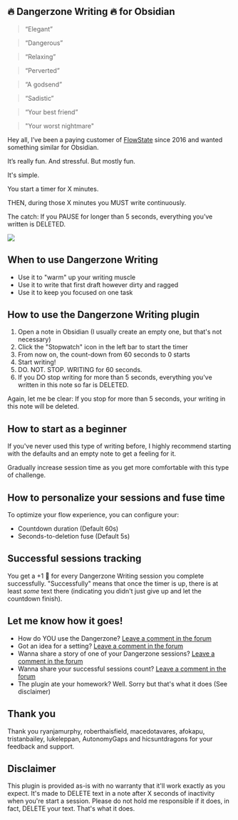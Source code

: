 ## 🔥 Dangerzone Writing 🔥 for Obsidian

> “Elegant”

> “Dangerous”

> “Relaxing”

> “Perverted”

> “A godsend”

> “Sadistic”

> “Your best friend”

> "Your worst nightmare"

Hey all, I’ve been a paying customer of [FlowState](https://apps.apple.com/de/app/flowstate/id1060276201) since 2016 and wanted something similar for Obsidian.

It’s really fun. And stressful. But mostly fun.

It's simple. 

You start a timer for X minutes. 

THEN, during those X minutes you MUST write continuously. 

The catch: If you PAUSE for longer than 5 seconds, everything you’ve written is DELETED.

![](https://github.com/akaalias/dangerzone-writing-plugin/blob/master/dangerzone_demo.gif?raw=true)


## When to use Dangerzone Writing

- Use it to "warm" up your writing muscle
- Use it to write that first draft however dirty and ragged
- Use it to keep you focused on one task

## How to use the Dangerzone Writing plugin 

1. Open a note in Obsidian (I usually create an empty one, but that's not necessary)
2. Click the "Stopwatch" icon in the left bar to start the timer
3. From now on, the count-down from 60 seconds to 0 starts
4. Start writing!
5. DO. NOT. STOP. WRITING for 60 seconds.
6. If you DO stop writing for more than 5 seconds, everything you've written in this note so far is DELETED.

Again, let me be clear: If you stop for more than 5 seconds, your writing in this note will be deleted. 

## How to start as a beginner

If you've never used this type of writing before, I highly recommend starting with the defaults and an empty note to get a feeling for it. 

Gradually increase session time as you get more comfortable with this type of challenge. 

## How to personalize your sessions and fuse time

To optimize your flow experience, you can configure your:

- Countdown duration (Default 60s)
- Seconds-to-deletion fuse (Default 5s)

## Successful sessions tracking

You get a +1 🎉 for every Dangerzone Writing session you complete successfully. 
"Successfully" means that once the timer is up, there is at least _some_ text there (indicating you didn't just give up and let the countdown finish).

## Let me know how it goes!

- How do YOU use the Dangerzone? [Leave a comment in the forum](https://forum.obsidian.md/t/dangerzone-flowstate-like-plugin-prototype/8776)
- Got an idea for a setting? [Leave a comment in the forum](https://forum.obsidian.md/t/dangerzone-flowstate-like-plugin-prototype/8776)
- Wanna share a story of one of your Dangerzone sessions? [Leave a comment in the forum](https://forum.obsidian.md/t/dangerzone-flowstate-like-plugin-prototype/8776)
- Wanna share your successful sessions count? [Leave a comment in the forum](https://forum.obsidian.md/t/dangerzone-flowstate-like-plugin-prototype/8776)
- The plugin ate your homework? Well. Sorry but that's what it does (See disclaimer)

## Thank you 

Thank you ryanjamurphy, roberthaisfield, macedotavares, afokapu, tristanbailey, lukeleppan, AutonomyGaps and hicsuntdragons for your feedback and support.

## Disclaimer

This plugin is provided as-is with no warranty that it'll work exactly as you expect. It's made to DELETE text in a note after X seconds of inactivity when you're start a session. Please do not hold me responsible if it does, in fact, DELETE your text. That's what it does.